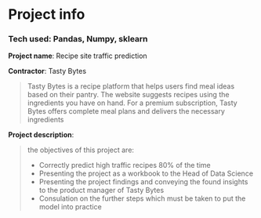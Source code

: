 # Project info 

### Tech used: Pandas, Numpy, sklearn

**Project name**: Recipe site traffic prediction  

**Contractor**: Tasty Bytes

> Tasty Bytes is a recipe platform that helps users find meal ideas based on their pantry. The website suggests recipes using the ingredients you have on hand. For a premium subscription, Tasty Bytes offers complete meal plans and delivers the necessary ingredients

**Project description**: 

> the objectives of this project are:
> - Correctly predict high traffic recipes 80% of the time
> - Presenting the project as a workbook to the Head of Data Science 
> - Presenting the project findings and conveying the found insights to the product manager of Tasty Bytes
> - Consulation on the further steps which must be taken to put the model into practice


